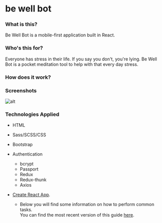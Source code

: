 # be well bot

### What is this?

Be Well Bot is a mobile-first application built in React.

### Who's this for?

Everyone has stress in their life. If you say you don't, you're lying. Be Well Bot is a pocket meditation tool to help with that every day stress.

### How does it work?



### Screenshots

![alt](path.jpg)

### Technologies Applied

* HTML
* Sass/SCSS/CSS
* Bootstrap
* Authentication
    * bcrypt
    * Passport
    * Redux
    * Redux-thunk
    * Axios
* [Create React App](https://github.com/facebookincubator/create-react-app).

    * Below you will find some information on how to perform common tasks.<br>You can find the most recent version of this guide [here](https://github.com/facebookincubator/create-react-app/blob/master/packages/react-scripts/template/README.md).

